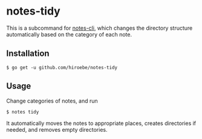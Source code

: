 # notes-tidy

This is a subcommand for [notes-cli](https://github.com/rhysd/notes-cli),
which changes the directory structure automatically based on the category of each note.

## Installation

```
$ go get -u github.com/hiroebe/notes-tidy
```

## Usage

Change categories of notes, and run

```
$ notes tidy
```

It automatically moves the notes to appropriate places, creates directories if needed,
and removes empty directories.
